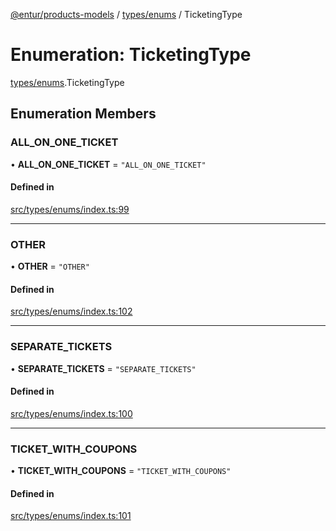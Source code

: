 [@entur/products-models](../README.md) / [types/enums](../modules/types_enums.md) / TicketingType

# Enumeration: TicketingType

[types/enums](../modules/types_enums.md).TicketingType

## Enumeration Members

### ALL\_ON\_ONE\_TICKET

• **ALL\_ON\_ONE\_TICKET** = ``"ALL_ON_ONE_TICKET"``

#### Defined in

[src/types/enums/index.ts:99](https://github.com/entur/products-models/blob/main/src/types/enums/index.ts#L99)

___

### OTHER

• **OTHER** = ``"OTHER"``

#### Defined in

[src/types/enums/index.ts:102](https://github.com/entur/products-models/blob/main/src/types/enums/index.ts#L102)

___

### SEPARATE\_TICKETS

• **SEPARATE\_TICKETS** = ``"SEPARATE_TICKETS"``

#### Defined in

[src/types/enums/index.ts:100](https://github.com/entur/products-models/blob/main/src/types/enums/index.ts#L100)

___

### TICKET\_WITH\_COUPONS

• **TICKET\_WITH\_COUPONS** = ``"TICKET_WITH_COUPONS"``

#### Defined in

[src/types/enums/index.ts:101](https://github.com/entur/products-models/blob/main/src/types/enums/index.ts#L101)
